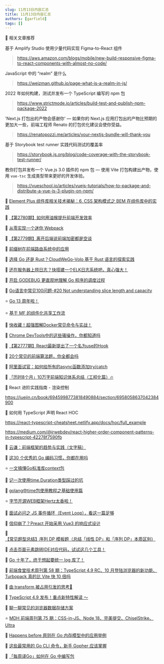 ```yaml
---
slug: 11月13日内容汇总
title: 11月13日内容汇总
authors: [garfield]
tags: []
---
```


📒 相关文章推荐

基于 Amplify Studio 使用少量代码实现 Figma-to-React 组件

> https://aws.amazon.com/blogs/mobile/new-build-responsive-figma-to-react-components-with-almost-no-code/

JavaScript 中的 “realm” 是什么

> https://weizman.github.io/page-what-is-a-realm-in-js/

2022 年如何构建，测试并发布一个 TypeScript 编写的 npm 包

> https://www.strictmode.io/articles/build-test-and-publish-npm-package-2022

'Next.js 打包出的产物会感谢你' — 如果你的 Next.js 应用打包出的产物比预期的更加大一些，前端工程师 Renato 的打包优化建议会使你受益。

> https://renatopozzi.me/articles/your-nextjs-bundle-will-thank-you

基于 Storybook test runner 实践代码测试的覆盖率

> https://storybook.js.org/blog/code-coverage-with-the-storybook-test-runner/

教你打包并发布一个 Vue.js 3.0 插件的 npm 包 — 使用 Vite 打包构建出产物，使用 `vue-tsc` 生成类型带来更好的开发体验。

> https://vueschool.io/articles/vuejs-tutorials/how-to-package-and-distribute-a-vue-js-3-plugin-on-npm/

📒 [Element Plus 组件库相关技术揭秘：6. CSS 架构模式之 BEM 在组件库中的实践](https://juejin.cn/post/7165503808217284616)

📒 [【第2780期】如何用油猴提升前端开发效率](https://mp.weixin.qq.com/s/n7obnkSdD_nh4xJtm0-dLw)

🌛 [从零实现一个迷你 Webpack](https://mp.weixin.qq.com/s/e0ibggrhNdr_ZAGvxxok2Q)

📒 [【第2779期】离开后端说前端加密都是空谈](https://mp.weixin.qq.com/s/cW-4yJxqYhYcg8_xrcuHGA)

📒 [前缀树在前端路由系统中的应用](https://mp.weixin.qq.com/s/8G8CvZAzRNnhsfF6WZoKWg)

📒 [选择 Go 还是 Rust？CloudWeGo-Volo 基于 Rust 语言的探索实践](https://juejin.cn/post/7143822279992934436)

📒 [还在服务器上捞日志？快搭建一个ELK日志系统吧，真心强大！](https://mp.weixin.qq.com/s/bSw_QP4-xMKnBTmqAjkUGA)

📒 [开启 GODEBUG 更直观地理解 Go 程序的调度过程](https://mp.weixin.qq.com/s/Y_94i7GOcegyQV4pHIrOiw)

📒 [Go语言中常见100问题-#20 Not understanding slice length and capacity](https://mp.weixin.qq.com/s/-Kt2QJdzEUDJx8MFvrUo7Q)

⭐️ [Go 13 周年啦！](https://mp.weixin.qq.com/s/wKxg6IVZCNK3NG2Os9_3jg)

⭐️ [基于 MF 的组件化共享工作流](https://mp.weixin.qq.com/s/u5oAcIYiGrl1qOujOYjzqw)

📒 [快收藏！超强图解Docker常见命令与实战！](https://mp.weixin.qq.com/s/5NTgcdhn6CiZ2tg44_T-FQ)

📒 [Chrome DevTools中的这些骚操作，你都知道吗](https://mp.weixin.qq.com/s/zwmFoz0bf8O04fwCLjMiLA)

📒 [【第2777期】React最新提出了一个名为use的Hook](https://mp.weixin.qq.com/s/Wfy9KgGHlf6SawogMWj34Q)

📒 [20个常见的前端算法题，你全都会吗](https://juejin.cn/post/7158730050718662687)

📒 [阿里面试官：如何给所有的async函数添加try/catch](https://juejin.cn/post/7155434131831128094)

📒 [「历时8个月」10万字前端知识体系总结（工程化篇）🔥](https://juejin.cn/post/7146976516692410376)

📒 React 进阶实践指南 - 渲染控制

https://juejin.cn/book/6945998773818490884/section/6958058637042384900

📒 如何用 TypeScript 声明 React HOC

https://react-typescript-cheatsheet.netlify.app/docs/hoc/full_example

https://medium.com/@jrwebdev/react-higher-order-component-patterns-in-typescript-42278f7590fb

📒 [云谦：前端框架的趋势与实践（文字稿）](https://mp.weixin.qq.com/s/iZ3JR0OVnlUi0asyJ6OFtA)

📒 [这30 个优秀的 Go 编码习惯，你都在用吗](https://mp.weixin.qq.com/s/xxIyA7Hcq_vn6RzM-gUEhA)

⭐️ [一文搞懂Go标准库context包](https://mp.weixin.qq.com/s/xzNqpRbIvoJygSWeQJFjTw)

📒 [记一次使用time.Duration类型踩过的坑](https://mp.weixin.qq.com/s/KlhCgke0WQP8g2t0QLu4Zg)

📒 [golang中time包使用教程之基础使用篇](https://mp.weixin.qq.com/s/-e-Mlyd9x2OyybCDGE2Pog)

⭐️ [字节开源WEB框架Hertz太香啦！](https://juejin.cn/post/7124337913352945672)

📒 [面试必问之 JS 事件循环（Event Loop），看这一篇足够](https://mp.weixin.qq.com/s/wugntKhMZpgr6RtB1AwAmQ)

📒 [信仰崩了？Preact 开始采用 Vue3 的响应式设计](https://mp.weixin.qq.com/s/ete4-_Yxu84_Er5gZjPiwg)

📒 [【常见题型总结】序列 DP 模板题（总结「线性 DP」和「序列 DP」本质区别）](https://mp.weixin.qq.com/s/kDkt1YalJHck5-bdAC-pAA)

📒 [点击页面元素跳转IDE对应代码，试试这几个工具！](https://mp.weixin.qq.com/s/i0Rd4t24Xi0zgmWLeLmplg)

📒 [Go 十年了，终于想起要统一 log 库了！](https://mp.weixin.qq.com/s/ZOdasSP0paVCLF94Vf9A9A)

📒 [前端食堂技术周刊第 58 期：TypeScript 4.9 RC、10 月登陆浏览器的新功能、Turbopack 真的比 Vite 快 10 倍吗](https://juejin.cn/post/7163235734361473055)

📒 [由 transform 被占用引发的思考🤔](https://mp.weixin.qq.com/s/WLMeCUG0V5369XXb4Bs4CQ)

📒 [TypeScript 4.9 发布！重点新特性解读 ～](https://mp.weixin.qq.com/s/2VIxDcCUY5nrLFFF2R084A)

📒 [聊一聊常见的浏览器数据存储方案](https://mp.weixin.qq.com/s/FrMXld9HgL98hi4XzMmEvA)

⭐️ [MDH 前端周刊第 75 期：CSS-in-JS、Node 18、完美提交、ChiselStrike、Ultra](https://mp.weixin.qq.com/s/ST-C62ckSXnjlU6Gag3E5Q)

📒 [Happens before 原则在 Go 内存模型中的应用举例](https://mp.weixin.qq.com/s/u8pXAxs1nMgNSzAQZIK3YQ)

📒 [这些最常用的 Go CLI 命令，新手 Gopher 应该掌握](https://mp.weixin.qq.com/s/kyGNVNDby5uq5JGfQt4Yrg)

📒 [「每周译Go」如何在 Go 中编写包](https://mp.weixin.qq.com/s/S0I8xNAuYbP4JvxahpNG6Q)
